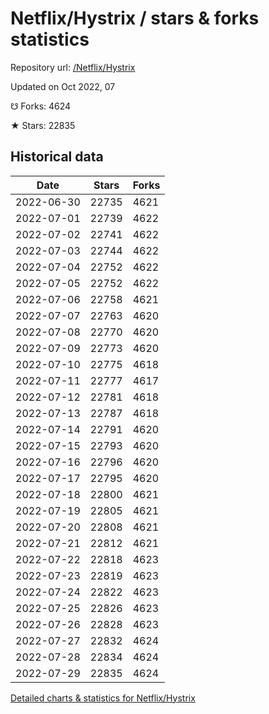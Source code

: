 # Netflix/Hystrix / stars & forks statistics

Repository url: [/Netflix/Hystrix](https://github.com/Netflix/Hystrix)

Updated on Oct 2022, 07

☋ Forks: 4624

★ Stars: 22835

## Historical data
| Date | Stars | Forks |
|------|-------|-------|
| 2022-06-30 | 22735 | 4621 | 
| 2022-07-01 | 22739 | 4622 | 
| 2022-07-02 | 22741 | 4622 | 
| 2022-07-03 | 22744 | 4622 | 
| 2022-07-04 | 22752 | 4622 | 
| 2022-07-05 | 22752 | 4622 | 
| 2022-07-06 | 22758 | 4621 | 
| 2022-07-07 | 22763 | 4620 | 
| 2022-07-08 | 22770 | 4620 | 
| 2022-07-09 | 22773 | 4620 | 
| 2022-07-10 | 22775 | 4618 | 
| 2022-07-11 | 22777 | 4617 | 
| 2022-07-12 | 22781 | 4618 | 
| 2022-07-13 | 22787 | 4618 | 
| 2022-07-14 | 22791 | 4620 | 
| 2022-07-15 | 22793 | 4620 | 
| 2022-07-16 | 22796 | 4620 | 
| 2022-07-17 | 22795 | 4620 | 
| 2022-07-18 | 22800 | 4621 | 
| 2022-07-19 | 22805 | 4621 | 
| 2022-07-20 | 22808 | 4621 | 
| 2022-07-21 | 22812 | 4621 | 
| 2022-07-22 | 22818 | 4623 | 
| 2022-07-23 | 22819 | 4623 | 
| 2022-07-24 | 22822 | 4623 | 
| 2022-07-25 | 22826 | 4623 | 
| 2022-07-26 | 22828 | 4623 | 
| 2022-07-27 | 22832 | 4624 | 
| 2022-07-28 | 22834 | 4624 | 
| 2022-07-29 | 22835 | 4624 | 


[Detailed charts & statistics for Netflix/Hystrix](https://reviewgithub.com/rep/Netflix/Hystrix)
